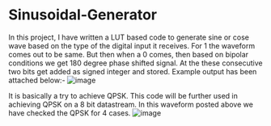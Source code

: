 # Sinusoidal-Generator
In this project, I have written a LUT based code to generate sine or cose wave based on the type of the digital input it receives. For 1 the waveform comes out to be same. But then when a 0 comes, then based on bipolar conditions we get 180 degree phase shifted signal. At the these consecutive two bits get added as signed integer and stored.
Example output has been attached below:-
![image](https://github.com/Divyajyotipatra10/Sinusoidal-Generator/assets/96006198/da173948-bc38-4cb3-82b1-128ec1db7d5e)

It is basically a try to achieve QPSK. This code will be further used in achieving QPSK on a 8 bit datastream.
In this waveform posted above we have checked the QPSK for 4 cases.
![image](https://github.com/Divyajyotipatra10/Sinusoidal-Generator/assets/96006198/f3d23375-cae7-49b7-b8da-3aa385cf4dca)

